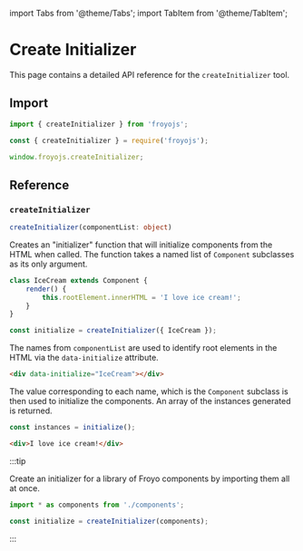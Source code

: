 import Tabs from '@theme/Tabs';
import TabItem from '@theme/TabItem';

# Create Initializer

This page contains a detailed API reference for the `createInitializer` tool.

## Import

<Tabs>
<TabItem value="es6" label="ES6" default>

```js
import { createInitializer } from 'froyojs';
```

</TabItem>
<TabItem value="commonjs" label="CommonJS">

```js
const { createInitializer } = require('froyojs');
```

</TabItem>
<TabItem value="browser" label="Browser (CDN)">

```js
window.froyojs.createInitializer;
```

</TabItem>
</Tabs>

## Reference

### `createInitializer`

```ts
createInitializer(componentList: object)
```

Creates an "initializer" function that will initialize components from the HTML when called. The function takes a named list of `Component` subclasses as its only argument.

```js
class IceCream extends Component {
    render() {
        this.rootElement.innerHTML = 'I love ice cream!';
    }
}

const initialize = createInitializer({ IceCream });
```

The names from `componentList` are used to identify root elements in the HTML via the `data-initialize` attribute.

```html
<div data-initialize="IceCream"></div>
```

The value corresponding to each name, which is the `Component` subclass is then used to initialize the components. An array of the instances generated is returned.

```js
const instances = initialize();
```

```html
<div>I love ice cream!</div>
```

:::tip

Create an initializer for a library of Froyo components by importing them all at once.

```js
import * as components from './components';

const initialize = createInitializer(components);
```

:::
